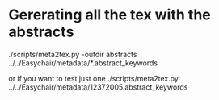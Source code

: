 # Gererating all the tex with the abstracts
./scripts/meta2tex.py -outdir abstracts ../../Easychair/metadata/*.abstract_keywords

or if you want to test just one
./scripts/meta2tex.py ../../Easychair/metadata/12372005.abstract_keywords
